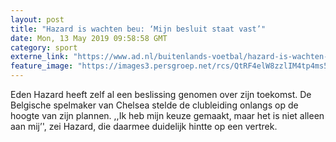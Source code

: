 ```yaml
---
layout: post
title: "Hazard is wachten beu: ‘Mijn besluit staat vast’"
date: Mon, 13 May 2019 09:58:58 GMT
category: sport
externe_link: "https://www.ad.nl/buitenlands-voetbal/hazard-is-wachten-beu-mijn-besluit-staat-vast~a9ab6548e/"
feature_image: "https://images3.persgroep.net/rcs/QtRF4elW8zzlIM4tp4ms5MAze7A/diocontent/148118061/_fitwidth/400/?appId=21791a8992982cd8da851550a453bd7f&quality=0.7"
---
```


Eden Hazard heeft zelf al een beslissing genomen over zijn toekomst. De Belgische spelmaker van Chelsea stelde de clubleiding onlangs op de hoogte van zijn plannen. ,,Ik heb mijn keuze gemaakt, maar het is niet alleen aan mij’', zei Hazard, die daarmee duidelijk hintte op een vertrek.
